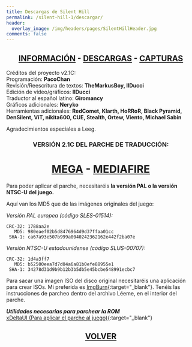 ```yaml
---
title: Descargas de Silent Hill
permalink: /silent-hill-1/descargar/
header:
  overlay_image: /img/headers/pages/SilentHillHeader.jpg
comments: false
---
```

<h2 style="text-align: center;"><strong><a href="/silent-hill-1/informacion/">INFORMACIÓN</a> - <a href="/silent-hill-1/descargar/">DESCARGAS</a> - <a href="/silent-hill-1/capturas/">CAPTURAS</a></strong></h2>

Créditos del proyecto v2.1C:  
Programación: **PacoChan**  
Revisión/Reescritura de textos: **TheMarkusBoy, IlDucci**  
Edición de vídeo/gráficos: **IlDucci**  
Traductor al español latino: **Giromancy**  
Gráficos adicionales: **Neryko**  
Herramientas adicionales: **RedComet, Klarth, HoRRoR, Black Pyramid, DenSilent, ViT, 
nikita600, CUE, Stealth, Ortew, Viento, Michael Sabin**

Agradecimientos especiales a Leeg.

<h3 style="text-align: center;">VERSIÓN 2.1C DEL PARCHE DE TRADUCCIÓN:</h3>

<h1 style="text-align: center;"><strong><a href="https://mega.nz/file/4dMQFDZD#NCcBZB85Qs0Mz2gGEzjxVVr6Ga96QAOGlGrVJOkjDB0" target="_blank">MEGA</a> - <a href="https://www.mediafire.com/file/i2a21brql1nsh85/SH-PSX-Retraduccion21C.7z/file" target="_blank">MEDIAFIRE</a></strong></h1>

Para poder aplicar el parche, necesitaréis **la versión PAL o la versión NTSC-U del juego.** 

Aquí van los MD5 que de las imágenes originales del juego:

_Versión PAL europea (código SLES-01514):_

```
CRC-32: 1788aa2e  
   MD5: 980eaef02b5d8476964d9d37ffaa01cc  
 SHA-1: ca67a93e507b999a0040242362162e442f2ba07e  
```

_Versión NTSC-U estadounidense (código SLUS-00707):_

```
CRC-32: 1d4a3ff7  
   MD5: b52500eea7d7d04a6a81b0efe88955e1  
 SHA-1: 34278d31d9b9b12b3b5db5e45bcbe548991ecbc7  
```

Para sacar una imagen ISO del disco original necesitaréis una aplicación para crear ISOs. 
Mi preferida es [ImgBurn](http://www.imgburn.com/){:target="_blank"}. Tenéis las instrucciones de parcheo 
dentro del archivo Léeme, en el interior del parche.

_**Utilidades necesarias para parchear la ROM**_  
[xDeltaUI (Para aplicar el parche al juego)](http://www.romhacking.net/utilities/598/){:target="_blank"}

<h2 style="text-align: center;"><strong><a href="/silent-hill-1/">VOLVER</a></strong></h2>


